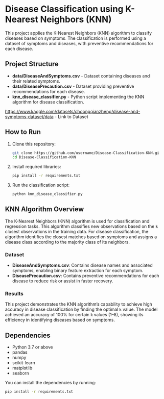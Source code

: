 # Disease Classification using K-Nearest Neighbors (KNN)

This project applies the K-Nearest Neighbors (KNN) algorithm to classify diseases based on symptoms. The classification is performed using a dataset of symptoms and diseases, with preventive recommendations for each disease.

## Project Structure

- **data/DiseaseAndSymptoms.csv** - Dataset containing diseases and their related symptoms.
- **data/DiseasePrecaution.csv** - Dataset providing preventive recommendations for each disease.
- **knn_disease_classifier.py** - Python script implementing the KNN algorithm for disease classification.

https://www.kaggle.com/datasets/choongqianzheng/disease-and-symptoms-dataset/data - Link to Dataset

## How to Run

1. Clone this repository:

    ```bash
    git clone https://github.com/username/Disease-Classification-KNN.git
    cd Disease-Classification-KNN
    ```

2. Install required libraries:

    ```bash
    pip install -r requirements.txt
    ```

3. Run the classification script:

    ```bash
    python knn_disease_classifier.py
    ```

## KNN Algorithm Overview

The K-Nearest Neighbors (KNN) algorithm is used for classification and regression tasks. This algorithm classifies new observations based on the `k` closest observations in the training data. For disease classification, the algorithm identifies the closest matches based on symptoms and assigns a disease class according to the majority class of its neighbors.

### Dataset

- **DiseaseAndSymptoms.csv**: Contains disease names and associated symptoms, enabling binary feature extraction for each symptom.
- **DiseasePrecaution.csv**: Contains preventive recommendations for each disease to reduce risk or assist in faster recovery.

### Results

This project demonstrates the KNN algorithm’s capability to achieve high accuracy in disease classification by finding the optimal `k` value. The model achieved an accuracy of 100% for certain `k` values (1–8), showing its efficiency in identifying diseases based on symptoms.

## Dependencies

- Python 3.7 or above
- pandas
- numpy
- scikit-learn
- matplotlib
- seaborn

You can install the dependencies by running:

```bash
pip install -r requirements.txt
